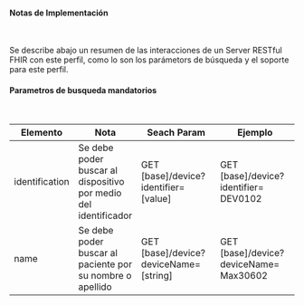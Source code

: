 #### Notas de Implementación
<br>

Se describe abajo un resumen de las interacciones de un Server RESTful FHIR con este perfil, como lo son los parámetors de búsqueda y el soporte para este perfil.

#### Parametros de busqueda mandatorios

<br>

<div>
	<table class="grid">
		<thead>
			<tr>
			  <th width="10%">Elemento</th>
			  <th width="20%">Nota</th>
              <th width="35">Seach Param</th>
              <th width="35">Ejemplo</th>
			</tr>
		</thead>
		<tbody>
			<tr>
			  <td>identification</td>
			  <td>Se debe poder buscar al dispositivo por medio del identificador</td>
              <td>GET [base]/device?identifier= [value]</td>
              <td>GET [base]/device?identifier= DEV0102</td>
			</tr>
            <tr>
			  <td>name</td>
			  <td>Se debe poder buscar al paciente por su nombre o apellido</td>
              <td>GET [base]/device?deviceName= [string] </td>
              <td>GET [base]/device?deviceName= Max30602</td>
			</tr>
		</tbody>
	</table>
</div>